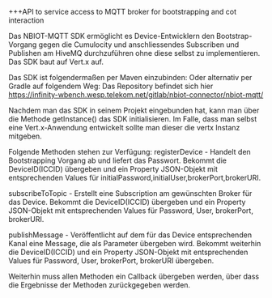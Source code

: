 +++API to service access to MQTT broker for bootstrapping and cot interaction 

Das NBIOT-MQTT SDK ermöglicht es Device-Entwicklern den Bootstrap-Vorgang gegen die Cumulocity 
und anschliessendes Subscriben und Publishen am HiveMQ durchzuführen ohne diese selbst zu implementieren. 
Das SDK baut auf Vert.x auf.

Das SDK ist folgendermaßen per Maven einzubinden:
Oder alternativ per Gradle auf folgendem Weg:
Das Repository befindet sich hier https://infinity-wbench.wesp.telekom.net/gitlab/nbiot-connector/nbiot-mqtt/

Nachdem man das SDK in seinem Projekt eingebunden hat, kann man über die Methode getInstance() das SDK initialisieren.
Im Falle, dass man selbst eine Vert.x-Anwendung entwickelt sollte man dieser die vertx Instanz mitgeben.

Folgende Methoden stehen zur Verfügung:
registerDevice - Handelt den Bootstrapping Vorgang ab und liefert das Passwort. Bekommt die DeviceID(ICCID) übergeben 
und ein Property JSON-Objekt mit entsprechenden Values für initialPassword,initialUser,brokerPort,brokerURI.

subscribeToTopic - Erstellt eine Subscription am gewünschten Broker für das Device. Bekommt die DeviceID(ICCID) übergeben 
und ein Property JSON-Objekt mit entsprechenden Values für Password, User, brokerPort, brokerURI.

publishMessage - Veröffentlicht auf dem für das Device entsprechenden Kanal eine Message, die als Parameter übergeben wird. 
Bekommt weiterhin die DeviceID(ICCID) und ein Property JSON-Objekt mit entsprechenden Values für Password, User, brokerPort, 
brokerURI übergeben.

Weiterhin muss allen Methoden ein Callback übergeben werden, über dass die Ergebnisse der Methoden zurückgegeben werden.
